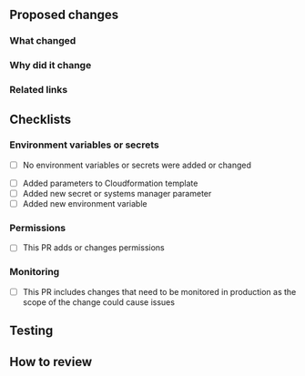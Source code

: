 ## Proposed changes

<!-- Provide a summary of your changes in the title above -->
<!-- Include the Jira ticket number in square brackets as prefix, eg `[OLH-XXXX]: PR Title` -->

### What changed

<!-- Describe the changes in detail - the "what"-->

### Why did it change

<!-- Describe the reason these changes were made - the "why" -->

### Related links

<!-- List any related PRs -->
<!-- List any related ADRs or RFCs -->

## Checklists

<!-- Merging this PR deploys to production. Please answer accurately. -->

### Environment variables or secrets

- [ ] No environment variables or secrets were added or changed

<!-- Delete if changes DO NOT include new environment variables or secrets -->

- [ ] Added parameters to Cloudformation template
- [ ] Added new secret or systems manager parameter
- [ ] Added new environment variable

### Permissions

- [ ] This PR adds or changes permissions

### Monitoring

- [ ] This PR includes changes that need to be monitored in production as the scope of the change could cause issues

## Testing

<!-- Provide a summary of any manual testing you've done, for example deploying the branch to dev -->

## How to review

<!-- Describe any non-standard steps to review this work, or highlight any areas that you'd like the reviewer's opinion on -->
